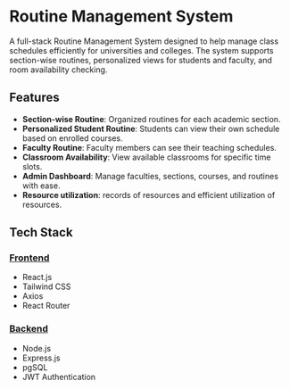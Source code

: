 # Routine Management System

A full-stack Routine Management System designed to help manage class schedules efficiently for universities and colleges. The system supports section-wise routines, personalized views for students and faculty, and room availability checking.

## Features

- **Section-wise Routine**: Organized routines for each academic section.
- **Personalized Student Routine**: Students can view their own schedule based on enrolled courses.
- **Faculty Routine**: Faculty members can see their teaching schedules.
- **Classroom Availability**: View available classrooms for specific time slots.
- **Admin Dashboard**: Manage faculties, sections, courses, and routines with ease.
- **Resource utilization**: records of resources and efficient utilization of resources.

## Tech Stack

### [Frontend](<https://github.com/MM-Mamunn/Routine-Management-System/tree/main/Version%202%20(Front%20End%20enhanced%20by%20Sayem)>)

- React.js
- Tailwind CSS
- Axios
- React Router

### [Backend](https://github.com/MM-Mamunn/Routine-Management-System/tree/main/API)

- Node.js
- Express.js
- pgSQL
- JWT Authentication
